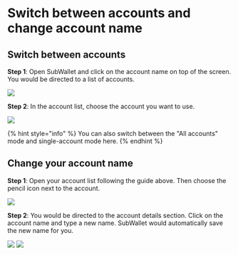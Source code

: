 # Switch between accounts and change account name

## Switch between accounts

**Step 1**: Open SubWallet and click on the account name on top of the screen. You would be directed to a list of accounts.

![](<../../.gitbook/assets/image (3) (4).png>)

**Step 2**: In the account list, choose the account you want to use.&#x20;

![](<../../.gitbook/assets/image (73).png>)

{% hint style="info" %}
You can also switch between the "All accounts" mode and single-account mode here.&#x20;
{% endhint %}



## Change your account name

**Step 1**: Open your account list following the guide above. Then choose the pencil icon next to the account.&#x20;

![](<../../.gitbook/assets/image (76).png>)

**Step 2**: You would be directed to the account details section. Click on the account name and type a new name. SubWallet would automatically save the new name for you.&#x20;

![](<../../.gitbook/assets/image (6) (3).png>) ![](<../../.gitbook/assets/image (8) (3) (1).png>)
